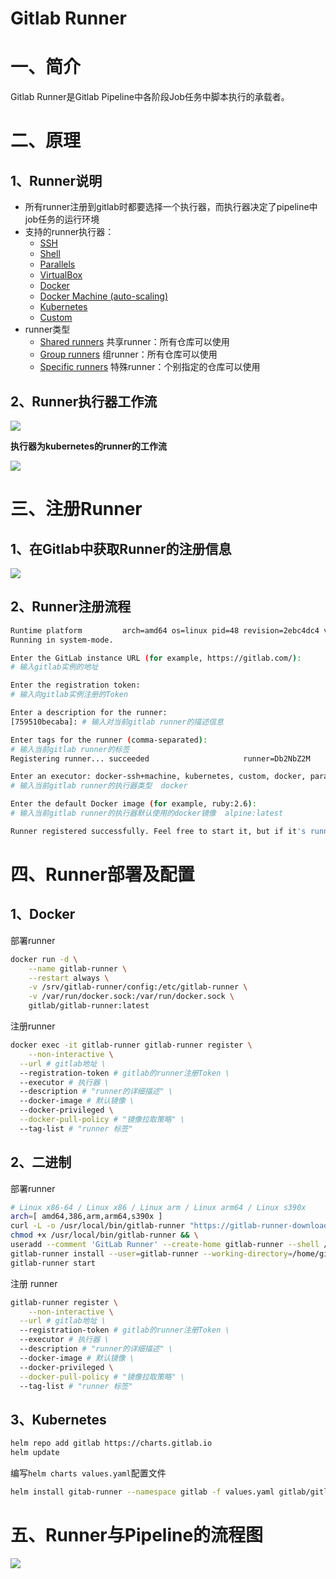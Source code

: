 # Gitlab Runner

# 一、简介

Gitlab Runner是Gitlab Pipeline中各阶段Job任务中脚本执行的承载者。

# 二、原理

## 1、Runner说明

- 所有runner注册到gitlab时都要选择一个执行器，而执行器决定了pipeline中job任务的运行环境
- 支持的runner执行器：
  - [SSH](https://docs.gitlab.com/runner/executors/ssh.html)
  - [Shell](https://docs.gitlab.com/runner/executors/shell.html)
  - [Parallels](https://docs.gitlab.com/runner/executors/parallels.html)
  - [VirtualBox](https://docs.gitlab.com/runner/executors/virtualbox.html)
  - [Docker](https://docs.gitlab.com/runner/executors/docker.html)
  - [Docker Machine (auto-scaling)](https://docs.gitlab.com/runner/executors/docker_machine.html)
  - [Kubernetes](https://docs.gitlab.com/runner/executors/kubernetes.html)
  - [Custom](https://docs.gitlab.com/runner/executors/custom.html)
- runner类型
  - [Shared runners](https://docs.gitlab.com/ee/ci/runners/README.html#shared-runners) 共享runner：所有仓库可以使用
  - [Group runners](https://docs.gitlab.com/ee/ci/runners/README.html#group-runners) 组runner：所有仓库可以使用
  - [Specific runners](https://docs.gitlab.com/ee/ci/runners/README.html#specific-runners) 特殊runner：个别指定的仓库可以使用

## 2、Runner执行器工作流

![](../assets/gitlab-runner-workflow-1.png)

**执行器为kubernetes的runner的工作流**

![](../assets/gitlab-runner-workflow-2.png)

# 三、注册Runner

## 1、在Gitlab中获取Runner的注册信息

![](../assets/gitlab-runner-1.png)

## 2、Runner注册流程

```bash
Runtime platform         arch=amd64 os=linux pid=48 revision=2ebc4dc4 version=13.9.0
Running in system-mode.

Enter the GitLab instance URL (for example, https://gitlab.com/):
# 输入gitlab实例的地址

Enter the registration token:
# 输入向gitlab实例注册的Token

Enter a description for the runner:
[759510becaba]: # 输入对当前gitlab runner的描述信息

Enter tags for the runner (comma-separated):
# 输入当前gitlab runner的标签
Registering runner... succeeded                     runner=Db2NbZ2M

Enter an executor: docker-ssh+machine, kubernetes, custom, docker, parallels, virtualbox, docker+machine, docker-ssh, shell, ssh:
# 输入当前gitlab runner的执行器类型  docker

Enter the default Docker image (for example, ruby:2.6):
# 输入当前gitlab runner的执行器默认使用的docker镜像  alpine:latest

Runner registered successfully. Feel free to start it, but if it's running already the config should be automatically reloaded!
```

# 四、Runner部署及配置

## 1、Docker

部署runner

```bash
docker run -d \
	--name gitlab-runner \
	--restart always \
	-v /srv/gitlab-runner/config:/etc/gitlab-runner \
	-v /var/run/docker.sock:/var/run/docker.sock \
	gitlab/gitlab-runner:latest 
```

注册runner 

```bash
docker exec -it gitlab-runner gitlab-runner register \
	--non-interactive \
  --url # gitlab地址 \
  --registration-token # gitlab的runner注册Token \
  --executor # 执行器 \
  --description # "runner的详细描述" \
  --docker-image # 默认镜像 \
  --docker-privileged \
  --docker-pull-policy # "镜像拉取策略" \
  --tag-list # "runner 标签"
```

## 2、二进制

部署runner

```bash
# Linux x86-64 / Linux x86 / Linux arm / Linux arm64 / Linux s390x
arch=[ amd64,386,arm,arm64,s390x ]
curl -L -o /usr/local/bin/gitlab-runner "https://gitlab-runner-downloads.s3.amazonaws.com/latest/binaries/gitlab-runner-linux-$arch" && \
chmod +x /usr/local/bin/gitlab-runner && \
useradd --comment 'GitLab Runner' --create-home gitlab-runner --shell /bin/bash && \
gitlab-runner install --user=gitlab-runner --working-directory=/home/gitlab-runner && \
gitlab-runner start 
```

注册 runner

```bash
gitlab-runner register \
	--non-interactive \
  --url # gitlab地址 \
  --registration-token # gitlab的runner注册Token \
  --executor # 执行器 \
  --description # "runner的详细描述" \
  --docker-image # 默认镜像 \
  --docker-privileged \
  --docker-pull-policy # "镜像拉取策略" \
  --tag-list # "runner 标签"
```

## 3、Kubernetes

```bash
helm repo add gitlab https://charts.gitlab.io
helm update
```

编写`helm charts values.yaml`配置文件

```bash
helm install gitab-runner --namespace gitlab -f values.yaml gitlab/gitlab-runner
```

# 五、Runner与Pipeline的流程图

![](../assets/gitlab-runner-pipeline.png)